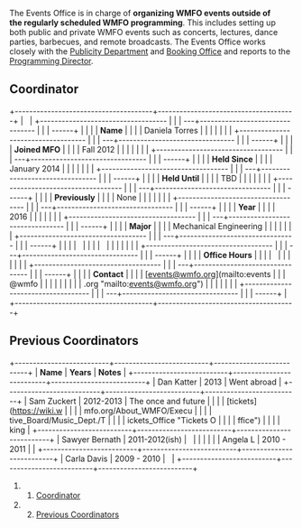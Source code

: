 The Events Office is in charge of **organizing WMFO events outside of
the regularly scheduled WMFO programming**. This includes setting up
both public and private WMFO events such as concerts, lectures, dance
parties, barbecues, and remote broadcasts. The Events Office works
closely with the [Publicity
Department](https://wiki.wmfo.org/About_WMFO/Executive_Board/Publicity_Dept. "Publicity Dept.")
and [Booking
Office](https://wiki.wmfo.org/About_WMFO/Executive_Board/Music_Dept./Booking_Office "Booking Office")
and reports to the [Programming
Director](https://wiki.wmfo.org/About_WMFO/Executive_Board/Programming_Dept. "Programming Dept.").

Coordinator 
-----------

+--------------------------------------+--------------------------------------+
|                                      | +----------------------------------- |
|                                      | ---+-------------------------------- |
|                                      | ------+                              |
|                                      | | **Name**                           |
|                                      |    | Daniela Torres                  |
|                                      |       |                              |
|                                      | +----------------------------------- |
|                                      | ---+-------------------------------- |
|                                      | ------+                              |
|                                      | | **Joined MFO**                     |
|                                      |    | Fall 2012                       |
|                                      |       |                              |
|                                      | +----------------------------------- |
|                                      | ---+-------------------------------- |
|                                      | ------+                              |
|                                      | | **Held Since**                     |
|                                      |    | January 2014                    |
|                                      |       |                              |
|                                      | +----------------------------------- |
|                                      | ---+-------------------------------- |
|                                      | ------+                              |
|                                      | | **Held Until**                     |
|                                      |    | TBD                             |
|                                      |       |                              |
|                                      | +----------------------------------- |
|                                      | ---+-------------------------------- |
|                                      | ------+                              |
|                                      | | **Previously**                     |
|                                      |    | None                            |
|                                      |       |                              |
|                                      | +----------------------------------- |
|                                      | ---+-------------------------------- |
|                                      | ------+                              |
|                                      | | **Year**                           |
|                                      |    | 2016                            |
|                                      |       |                              |
|                                      | +----------------------------------- |
|                                      | ---+-------------------------------- |
|                                      | ------+                              |
|                                      | | **Major**                          |
|                                      |    | Mechanical Engineering          |
|                                      |       |                              |
|                                      | +----------------------------------- |
|                                      | ---+-------------------------------- |
|                                      | ------+                              |
|                                      | |                                    |
|                                      |    |                                 |
|                                      |       |                              |
|                                      | +----------------------------------- |
|                                      | ---+-------------------------------- |
|                                      | ------+                              |
|                                      | | **Office Hours**                   |
|                                      |    |                                 |
|                                      |       |                              |
|                                      | +----------------------------------- |
|                                      | ---+-------------------------------- |
|                                      | ------+                              |
|                                      | | **Contact**                        |
|                                      |    | [events@wmfo.org](mailto:events |
|                                      | @wmfo |                              |
|                                      | |                                    |
|                                      |    | .org "mailto:events@wmfo.org")  |
|                                      |       |                              |
|                                      | +----------------------------------- |
|                                      | ---+-------------------------------- |
|                                      | ------+                              |
+--------------------------------------+--------------------------------------+

Previous Coordinators 
---------------------

+--------------------------+--------------------------+--------------------------+
| **Name**                 | **Years**                | **Notes**                |
+--------------------------+--------------------------+--------------------------+
| Dan Katter               | 2013                     | Went abroad              |
+--------------------------+--------------------------+--------------------------+
| Sam Zuckert              | 2012-2013                | The once and future      |
|                          |                          | [tickets](https://wiki.w |
|                          |                          | mfo.org/About_WMFO/Execu |
|                          |                          | tive_Board/Music_Dept./T |
|                          |                          | ickets_Office "Tickets O |
|                          |                          | ffice")                  |
|                          |                          | king                     |
+--------------------------+--------------------------+--------------------------+
| Sawyer Bernath           | 2011-2012(ish)           |                          |
|                          |                          |                          |
| Angela L                 | 2010 - 2011              |                          |
+--------------------------+--------------------------+--------------------------+
| Carla Davis              | 2009 - 2010              |                          |
+--------------------------+--------------------------+--------------------------+

1.  1. [Coordinator](#Coordinator)
2.  2. [Previous Coordinators](#Previous_Coordinators)

